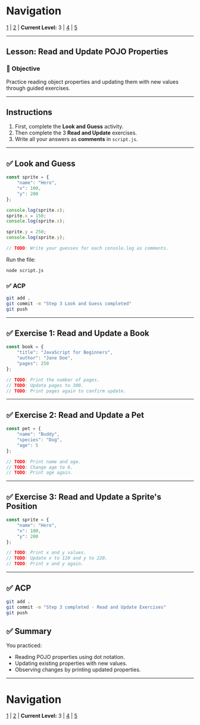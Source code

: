# Navigation
[1](./lesson-4-pojo-lv1.md) | [2](./lesson-4-pojo-lv2.md) | **Current Level:** 3 | [4](./lesson-4-pojo-lv4.md) | [5](./lesson-4-pojo-lv5.md)

---

## Lesson: Read and Update POJO Properties

### 🎯 Objective

Practice reading object properties and updating them with new values through guided exercises.

---

## **Instructions**

1. First, complete the **Look and Guess** activity.
2. Then complete the 3 **Read and Update** exercises.
3. Write all your answers as **comments** in `script.js`.

---

## ✅ **Look and Guess**

```js
const sprite = {
    "name": "Hero",
    "x": 100,
    "y": 200
};

console.log(sprite.x);
sprite.x = 150;
console.log(sprite.x);

sprite.y = 250;
console.log(sprite.y);

// TODO: Write your guesses for each console.log as comments.
```

Run the file:

```bash
node script.js
```

### ✅ **ACP**

```bash
git add .
git commit -m "Step 3 Look and Guess completed"
git push
```

---

## ✅ **Exercise 1: Read and Update a Book**

```js
const book = {
    "title": "JavaScript for Beginners",
    "author": "Jane Doe",
    "pages": 250
};

// TODO: Print the number of pages.
// TODO: Update pages to 300.
// TODO: Print pages again to confirm update.
```

---

## ✅ **Exercise 2: Read and Update a Pet**

```js
const pet = {
    "name": "Buddy",
    "species": "Dog",
    "age": 5
};

// TODO: Print name and age.
// TODO: Change age to 6.
// TODO: Print age again.
```

---

## ✅ **Exercise 3: Read and Update a Sprite's Position**

```js
const sprite = {
    "name": "Hero",
    "x": 100,
    "y": 200
};

// TODO: Print x and y values.
// TODO: Update x to 120 and y to 220.
// TODO: Print x and y again.
```

---

## ✅ **ACP**

```bash
git add .
git commit -m "Step 3 completed - Read and Update Exercises"
git push
```

## ✅ **Summary**

You practiced:

* Reading POJO properties using dot notation.
* Updating existing properties with new values.
* Observing changes by printing updated properties.

---

# Navigation
[1](./lesson-4-pojo-lv1.md) | [2](./lesson-4-pojo-lv2.md) | **Current Level:** 3 | [4](./lesson-4-pojo-lv4.md) | [5](./lesson-4-pojo-lv5.md) 